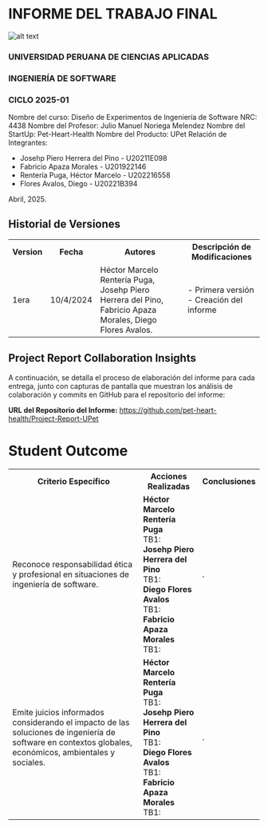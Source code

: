 # INFORME DEL TRABAJO FINAL

![alt text](assets/img/upc.png)

### UNIVERSIDAD PERUANA DE CIENCIAS APLICADAS

### INGENIERÍA DE SOFTWARE

### CICLO 2025-01

Nombre del curso: Diseño de Experimentos de Ingeniería de Software 
NRC: 4438
Nombre del Profesor: Julio Manuel Noriega Melendez 
Nombre del StartUp: Pet-Heart-Health 
Nombre del Producto: UPet
Relación de Integrantes:

- Josehp Piero Herrera del Pino - U20211E098
- Fabricio Apaza Morales - U201922146
- Rentería Puga, Héctor Marcelo - U202216558
- Flores Avalos, Diego - U20221B394

Abril, 2025.

## Historial de Versiones

<table>
<tr>
    <th colspan="3">Version</th>
    <th colspan="3">Fecha</th>
    <th colspan="10">Autores</td>
    <th colspan="5">Descripción de Modificaciones</td>
  <tr>
    <td colspan="3">1era</td>
    <td colspan="3">10/4/2024</td>
    <td colspan="10">Héctor Marcelo Rentería Puga, Josehp Piero Herrera del Pino, Fabricio Apaza Morales, Diego Flores Avalos.</td>
    <td colspan="5">
     - Primera versión<br>
     - Creación del informe<br>
    </td>
  </table>

## Project Report Collaboration Insights

A continuación, se detalla el proceso de elaboración del informe para cada entrega, junto con capturas de pantalla que muestran los análisis de colaboración y commits en GitHub para el repositorio del informe:

**URL del Repositorio del Informe:** https://github.com/pet-heart-health/Project-Report-UPet

# Student Outcome

<table> <tr> <th colspan="2">Criterio Específico</th> <th colspan="10">Acciones Realizadas</th> <th colspan="2">Conclusiones</th> </tr> <tr> <td colspan="2">Reconoce responsabilidad ética y profesional en situaciones de ingeniería de software.</td> <td colspan="10"><b>Héctor Marcelo Rentería Puga</b> <br>TB1: <br><b>Josehp Piero Herrera del Pino</b><br>TB1: <br><b>Diego Flores Avalos</b><br>TB1: <br><b>Fabricio Apaza Morales</b> <br>TB1: <br></td> <td colspan="2">.</td> </tr> <tr> <td colspan="2">Emite juicios informados considerando el impacto de las soluciones de ingeniería de software en contextos globales, económicos, ambientales y sociales.</td> <td colspan="10"><b>Héctor Marcelo Rentería Puga</b> <br>TB1: <br><b>Josehp Piero Herrera del Pino</b><br>TB1: <br><b>Diego Flores Avalos</b><br>TB1: <br><b>Fabricio Apaza Morales</b> <br>TB1: <br></td> <td colspan="2">.</td> </tr> </table>
